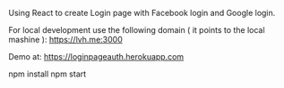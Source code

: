 
Using React to create Login page with Facebook login and Google login.

For local development use the following domain ( it points to the local mashine ):
https://lvh.me:3000

Demo at:
https://loginpageauth.herokuapp.com


npm install
npm start
